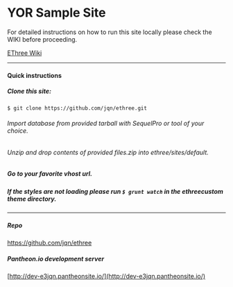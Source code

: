 # YOR Sample Site

For detailed instructions on how to run this site locally please check the WIKI before proceeding.

[EThree Wiki](https://github.com/jqn/ethree/wiki/Wiki)

***

#### Quick instructions

##### Clone this site:

`$ git clone https://github.com/jqn/ethree.git`

###### Import database from provided tarball with SequelPro or tool of your choice.

###### Unzip and drop contents of provided files.zip into ethree/sites/default.

##### Go to your favorite vhost url.

##### If the styles are not loading please run `$ grunt watch` in the ethreecustom theme directory.

***
##### Repo
https://github.com/jqn/ethree

##### Pantheon.io development server

[http://dev-e3jqn.pantheonsite.io/](http://dev-e3jqn.pantheonsite.io/)
